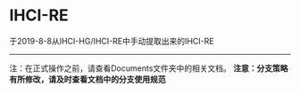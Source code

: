 # IHCI-RE
于2019-8-8从IHCI-HG/IHCI-RE中手动提取出来的IHCI-RE
***
注：在正式操作之前，请查看Documents文件夹中的相关文档。
<b>注意：分支策略有所修改，请及时查看文档中的分支使用规范</b>